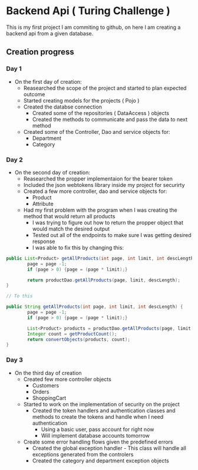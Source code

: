 # Backend Api ( Turing Challenge )
This is my first project I am commiting to github, on here I am creating a backend api from a given database.

## Creation progress

### Day 1
* On the first day of creation:
     - Reasearched the scope of the project and started to plan expected outcome
	 - Started creating models for the projects ( Pojo )
	 - Created the databse connection
	      - Created some of the repositories ( DataAccess ) objects
		  - Created the methods to communicate and pass the data to next method
	 - Created some of the Controller, Dao and service objects for:
	      - Department
		  - Category


### Day 2
* On the second day of creation:
	 - Reasearched the propper implementaion for the bearer token
	 - Included the json webtokens library inside my project for securirty
	 - Created a few more controller, dao and service objects for:
		 - Product
		 - Attribute
	 - Had my first problem with the program when I was creating the method that would return all products
		 - I was trying to figure out how to return the propper object that would match the desired output
		 - Tested out all of the endpoints to make sure I was getting desired response
		 - I was able to fix this by changing this:
```java
public List<Product> getAllProducts(int page, int limit, int descLength) {
        page = page -1;
        if (page > 0) {page = (page * limit);}

        return productDao.getAllProducts(page, limit, descLength);
}

// To this

public String getAllProducts(int page, int limit, int descLength) {
        page = page -1;
        if (page > 0) {page = (page * limit);}

        List<Product> products = productDao.getAllProducts(page, limit, descLength);
        Integer count = getProductCount();
        return convertObjects(products, count);
}
```

### Day 3
* On the third day of creation
     - Created few more controller objects
          - Customers
          - Orders
          - ShoppingCart
     - Started to work on the implementation of security on the project
         - Created the token handlers and authentication classes and methods
           to create the tokens and handle when I need authentication
           - Using a basic user, pass account for right now
           - Will implement database accounts tomorrow
     - Create some error handling flows given the predefined errors
         - Created the global exception handler
               - This class will handle all exceptions generated from the controlers
         - Created the category and department exception objects